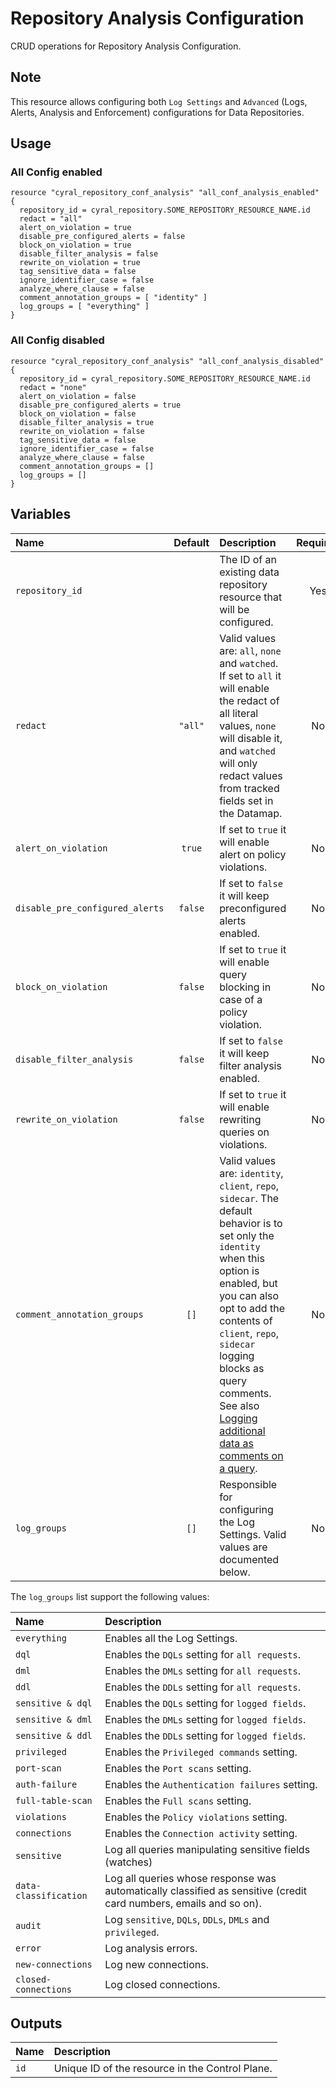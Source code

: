 # Repository Analysis Configuration

CRUD operations for Repository Analysis Configuration.

## Note

This resource allows configuring both `Log Settings` and `Advanced` (Logs, Alerts, Analysis and Enforcement) configurations for Data Repositories.

## Usage

### All Config enabled

```hcl
resource "cyral_repository_conf_analysis" "all_conf_analysis_enabled" {
  repository_id = cyral_repository.SOME_REPOSITORY_RESOURCE_NAME.id
  redact = "all"
  alert_on_violation = true
  disable_pre_configured_alerts = false
  block_on_violation = true
  disable_filter_analysis = false
  rewrite_on_violation = true
  tag_sensitive_data = false
  ignore_identifier_case = false
  analyze_where_clause = false
  comment_annotation_groups = [ "identity" ]
  log_groups = [ "everything" ]
}
```

### All Config disabled

```hcl
resource "cyral_repository_conf_analysis" "all_conf_analysis_disabled" {
  repository_id = cyral_repository.SOME_REPOSITORY_RESOURCE_NAME.id
  redact = "none"
  alert_on_violation = false
  disable_pre_configured_alerts = true
  block_on_violation = false
  disable_filter_analysis = true
  rewrite_on_violation = false
  tag_sensitive_data = false
  ignore_identifier_case = false
  analyze_where_clause = false
  comment_annotation_groups = []
  log_groups = []
}
```

## Variables

| Name                            | Default | Description                                                                                                                                                                                                                                                                                                                                                                       | Required |
| :------------------------------ | :-----: | :-------------------------------------------------------------------------------------------------------------------------------------------------------------------------------------------------------------------------------------------------------------------------------------------------------------------------------------------------------------------------------- | :------: |
| `repository_id`                 |         | The ID of an existing data repository resource that will be configured.                                                                                                                                                                                                                                                                                                           |   Yes    |
| `redact`                        | `"all"` | Valid values are: `all`, `none` and `watched`. If set to `all` it will enable the redact of all literal values, `none` will disable it, and `watched` will only redact values from tracked fields set in the Datamap.                                                                                                                                                             |    No    |
| `alert_on_violation`            | `true`  | If set to `true` it will enable alert on policy violations.                                                                                                                                                                                                                                                                                                                       |    No    |
| `disable_pre_configured_alerts` | `false` | If set to `false` it will keep preconfigured alerts enabled.                                                                                                                                                                                                                                                                                                                      |    No    |
| `block_on_violation`            | `false` | If set to `true` it will enable query blocking in case of a policy violation.                                                                                                                                                                                                                                                                                                     |    No    |
| `disable_filter_analysis`       | `false` | If set to `false` it will keep filter analysis enabled.                                                                                                                                                                                                                                                                                                                           |    No    |
| `rewrite_on_violation`          | `false` | If set to `true` it will enable rewriting queries on violations.                                                                                                                                                                                                                                                                                                                  |    No    |
| `comment_annotation_groups`     |  `[]`   | Valid values are: `identity`, `client`, `repo`, `sidecar`. The default behavior is to set only the `identity` when this option is enabled, but you can also opt to add the contents of `client`, `repo`, `sidecar` logging blocks as query comments. See also [Logging additional data as comments on a query](https://support.cyral.com/support/solutions/articles/44002218978). |    No    |
| `log_groups`                    |  `[]`   | Responsible for configuring the Log Settings. Valid values are documented below.                                                                                                                                                                                                                                                                                                  |    No    |

The `log_groups` list support the following values:

| Name                  | Description                                                                                                       |
| :-------------------- | :---------------------------------------------------------------------------------------------------------------- |
| `everything`          | Enables all the Log Settings.                                                                                     |
| `dql`                 | Enables the `DQLs` setting for `all requests`.                                                                    |
| `dml`                 | Enables the `DMLs` setting for `all requests`.                                                                    |
| `ddl`                 | Enables the `DDLs` setting for `all requests`.                                                                    |
| `sensitive & dql`     | Enables the `DQLs` setting for `logged fields`.                                                                   |
| `sensitive & dml`     | Enables the `DMLs` setting for `logged fields`.                                                                   |
| `sensitive & ddl`     | Enables the `DDLs` setting for `logged fields`.                                                                   |
| `privileged`          | Enables the `Privileged commands` setting.                                                                        |
| `port-scan`           | Enables the `Port scans` setting.                                                                                 |
| `auth-failure`        | Enables the `Authentication failures` setting.                                                                    |
| `full-table-scan`     | Enables the `Full scans` setting.                                                                                 |
| `violations`          | Enables the `Policy violations` setting.                                                                          |
| `connections`         | Enables the `Connection activity` setting.                                                                        |
| `sensitive`           | Log all queries manipulating sensitive fields (watches)                                                           |
| `data-classification` | Log all queries whose response was automatically classified as sensitive (credit card numbers, emails and so on). |
| `audit`               | Log `sensitive`, `DQLs`, `DDLs`, `DMLs` and `privileged`.                                                         |
| `error`               | Log analysis errors.                                                                                              |
| `new-connections`     | Log new connections.                                                                                              |
| `closed-connections`  | Log closed connections.                                                                                           |

## Outputs

| Name | Description                                     |
| :--- | :---------------------------------------------- |
| `id` | Unique ID of the resource in the Control Plane. |
